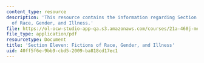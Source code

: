 ```yaml
---
content_type: resource
description: 'This resource contains the information regarding Section Eleven: Fictions
  of Race, Gender, and Illness.'
file: https://ol-ocw-studio-app-qa.s3.amazonaws.com/courses/21a-460j-medicine-religion-and-politics-in-africa-and-the-african-diaspora-spring-2005/40ff5f6e9bb9cbd52009ba818cd17ec1_MIT21A_460JS05_5_10_5_460j.pdf
file_type: application/pdf
resourcetype: Document
title: 'Section Eleven: Fictions of Race, Gender, and Illness'
uid: 40ff5f6e-9bb9-cbd5-2009-ba818cd17ec1
---
```

